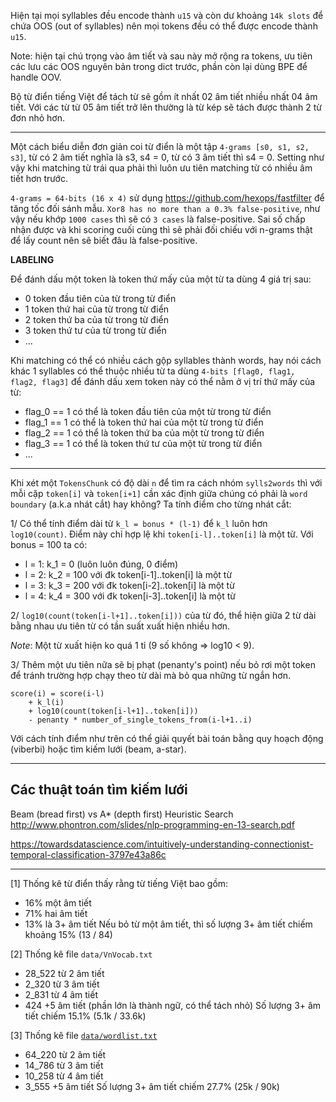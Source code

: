 Hiện tại mọi syllables đều encode thành `u15` và còn dư khoảng `14k slots` để chứa OOS (out of syllables) nên mọi tokens đều có thể được encode thành `u15`.

Note: hiện tại chú trọng vào âm tiết và sau này mở rộng ra tokens, ưu tiên các lưu các OOS nguyên bản trong dict trước, phần còn lại dùng BPE để handle OOV.

Bộ từ điển tiếng Việt để tách từ sẽ gồm ít nhất 02 âm tiết nhiều nhất 04 âm tiết. Với các từ từ 05 âm tiết trở lên thường là từ kép sẽ tách được thành 2 từ đơn nhỏ hơn.

- - - 

Một cách biểu diễn đơn giản coi từ điển là một tập `4-grams [s0, s1, s2, s3]`, từ có 2 âm tiết nghĩa là s3, s4 = 0, từ có 3 âm tiết thì s4 = 0. Setting như vậy khi matching từ trái qua phải thì luôn ưu tiên matching từ có nhiều âm tiết hơn trước.

`4-grams = 64-bits (16 x 4)` sử dụng https://github.com/hexops/fastfilter để tăng tốc đối sánh mẫu. `Xor8 has no more than a 0.3% false-positive`, như vậy nếu khớp `1000 cases` thì sẽ có `3 cases` là false-positive. Sai số chấp nhận được và khi scoring cuối cùng thì sẽ phải đối chiếu với n-grams thật để lấy count nên sẽ biết đâu là false-positive.


__LABELING__

Để đánh dấu một token là token thứ mấy của một từ ta dùng 4 giá trị sau:
* 0 token đầu tiên của từ trong từ điển
* 1 token thứ hai của từ trong từ điển
* 2 token thứ ba của từ trong từ điển
* 3 token thứ tư của từ trong từ điển
* ...

Khi matching có thể có nhiều cách gộp syllables thành words, hay nói cách khác 1 syllables có thể thuộc nhiều từ ta dùng `4-bits [flag0, flag1, flag2, flag3]` để đánh dấu xem token này có thể nằm ở vị trí thứ mấy của từ:
* flag_0 == 1 có thể là token đầu tiên của một từ trong từ điển
* flag_1 == 1 có thể là token thứ hai của một từ trong từ điển
* flag_2 == 1 có thể là token thứ ba của một từ trong từ điển
* flag_3 == 1 có thể là token thứ tư của một từ trong từ điển
* ...

- - -

Khi xét một `TokensChunk` có độ dài `n` để tìm ra cách nhóm `sylls2words` thì với mỗi cặp `token[i]` và `token[i+1]` cần xác định giữa chúng có phải là `word boundary` (a.k.a nhát cắt) hay không? Ta tính điểm cho từng nhát cắt:

1/ Có thể tính điểm dài từ `k_l = bonus * (l-1)` để `k_l` luôn hơn `log10(count)`. Điểm này chỉ hợp lệ khi `token[i-l]..token[i]` là một từ. Với bonus = 100 ta có:
* l = 1: k_1 =   0 (luôn luôn đúng, 0 điểm)
* l = 2: k_2 = 100 với đk token[i-1]..token[i] là một từ
* l = 3: k_3 = 200 với đk token[i-2]..token[i] là một từ
* l = 4: k_4 = 300 với đk token[i-3]..token[i] là một từ

2/ `log10(count(token[i-l+1]..token[i]))` của từ đó, thể hiện giữa 2 từ dài bằng nhau ưu tiên từ có tần suất xuất hiện nhiều hơn.

_Note_: Một từ xuất hiện ko quá 1 tỉ (9 số không => log10 < 9).

3/ Thêm một ưu tiên nữa sẽ bị phạt (penanty's point) nếu bỏ rơi một token để tránh trường hợp chạy theo từ dài mà bỏ qua những từ ngắn hơn.

```
score(i) = score(i-l)
	+ k_l(i)
	+ log10(count(token[i-l+1]..token[i]))
	- penanty * number_of_single_tokens_from(i-l+1..i)
```

Với cách tính điểm như trên có thể giải quyết bài toán bằng quy hoạch động (viberbi) hoặc tìm kiếm lưới (beam, a-star).

- - -

## Các thuật toán tìm kiếm lưới

Beam (bread first) vs A* (depth first) Heuristic Search
http://www.phontron.com/slides/nlp-programming-en-13-search.pdf

https://towardsdatascience.com/intuitively-understanding-connectionist-temporal-classification-3797e43a86c

- - -

[1] Thống kê từ điển thấy rằng từ tiếng Việt bao gồm: 
* 16% một âm tiết
* 71% hai âm tiết
* 13% là 3+ âm tiết
Nếu bỏ từ một âm tiết, thì số lượng 3+ âm tiết chiếm khoảng 15% (13 / 84)

[2] Thống kê file `data/VnVocab.txt`
* 28_522 từ 2 âm tiết
*  2_320 từ 3 âm tiết
*  2_831 từ 4 âm tiết
*    424   +5 âm tiết (phần lớn là thành ngữ, có thể tách nhỏ)
Số lượng 3+ âm tiết chiếm 15.1% (5.1k / 33.6k)

[3] Thống kê file [`data/wordlist.txt`](https://github.com/binhvq/vietdict106k)
* 64_220 từ 2 âm tiết
* 14_786 từ 3 âm tiết
* 10_258 từ 4 âm tiết
*  3_555   +5 âm tiết
Số lượng 3+ âm tiết chiếm 27.7% (25k / 90k)